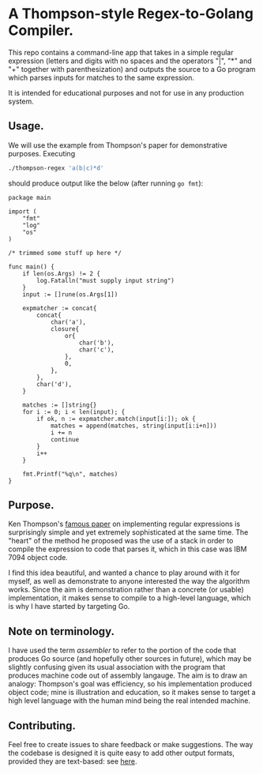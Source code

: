 # A Thompson-style Regex-to-Golang Compiler.

This repo contains a command-line app that takes in a simple regular expression (letters and digits
with no spaces and the operators "|", "&ast;" and "+" together with parenthesization) and outputs
the source to a Go program which parses inputs for matches to the same expression.

It is intended for educational purposes and not for use in any production system.

## Usage.

We will use the example from Thompson's paper for demonstrative purposes. Executing

```bash
./thompson-regex 'a(b|c)*d'
```

should produce output like the below (after running `go fmt`):

```Golang
package main

import (
	"fmt"
	"log"
	"os"
)

/* trimmed some stuff up here */

func main() {
	if len(os.Args) != 2 {
		log.Fatalln("must supply input string")
	}
	input := []rune(os.Args[1])

	expmatcher := concat{
		concat{
			char('a'),
			closure{
				or{
					char('b'),
					char('c'),
				},
				0,
			},
		},
		char('d'),
	}

	matches := []string{}
	for i := 0; i < len(input); {
		if ok, n := expmatcher.match(input[i:]); ok {
			matches = append(matches, string(input[i:i+n]))
			i += n
			continue
		}
		i++
	}

	fmt.Printf("%q\n", matches)
}

```

## Purpose.

Ken Thompson's [famous paper](https://dl.acm.org/doi/10.1145/363347.363387) on implementing regular
expressions is surprisingly simple and yet extremely sophisticated at the same time.
The "heart" of the method he proposed was the use of a stack in order to compile the expression to
code that parses it, which in this case was IBM 7094 object code.

I find this idea beautiful, and wanted a chance to play around with it for myself, as well as
demonstrate to anyone interested the way the algorithm works. Since the aim is demonstration rather
than a concrete (or usable) implementation, it makes sense to compile to a high-level language,
which is why I have started by targeting Go.

## Note on terminology.

I have used the term _assembler_ to refer to the portion of the code that produces Go source (and
hopefully other sources in future), which may be slightly confusing given its usual association with
the program that produces machine code out of assembly langauge. The aim is to draw an analogy:
Thompson's goal was efficiency, so his implementation produced object code; mine is illustration and
education, so it makes sense to target a high level language with the human mind being the real
intended machine.

## Contributing.

Feel free to create issues to share feedback or make suggestions. The way the codebase is designed
it is quite easy to add other output formats, provided they are text-based: see
[here](assembler/).
